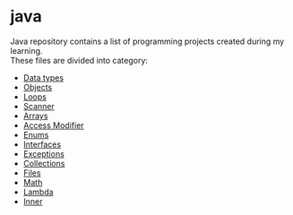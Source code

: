 # java

Java repository contains a list of programming projects created during my learning.  
These files are divided into category:

- [Data types](https://github.com/klimkowskaewa/java/tree/master/src/datatypes)
- [Objects](https://github.com/klimkowskaewa/java/tree/master/src/objects)
- [Loops](https://github.com/klimkowskaewa/java/tree/master/src/loops)
- [Scanner](https://github.com/klimkowskaewa/java/tree/master/src/scanner)
- [Arrays](https://github.com/klimkowskaewa/java/tree/master/src/arrays)
- [Access Modifier](https://github.com/klimkowskaewa/java/tree/master/src/accessmodifier)
- [Enums](https://github.com/klimkowskaewa/java/tree/master/src/enums)
- [Interfaces](https://github.com/klimkowskaewa/java/tree/master/src/interfaces)
- [Exceptions](https://github.com/klimkowskaewa/java/tree/master/src/exceptions)
- [Collections](https://github.com/klimkowskaewa/java/tree/master/src/collections)
- [Files](https://github.com/klimkowskaewa/java/tree/master/src/files)
- [Math](https://github.com/klimkowskaewa/java/tree/master/src/math)
- [Lambda](https://github.com/klimkowskaewa/java/tree/master/src/lambda)
- [Inner](https://github.com/klimkowskaewa/java/tree/master/src/inner)
